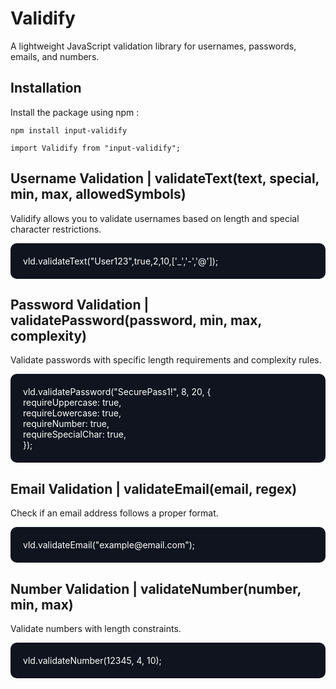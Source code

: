 # Validify

A lightweight JavaScript validation library for usernames, passwords, emails, and numbers.

## Installation

Install the package using npm :

<code>npm install input-validify</code>

<code>import Validify from "input-validify";</code>

<h2>Username Validation | validateText(text, special, min, max, allowedSymbols)</h2>
<p>Validify allows you to validate usernames based on length and special character restrictions.</p>
<div style='background:rgb(15,20,30);padding:20px;border-radius:10px;color:white;'>
    vld.validateText("User123",true,2,10,['_','-','@']);
</div>
<h2>Password Validation | validatePassword(password, min, max, complexity)</h2>
<p>Validate passwords with specific length requirements and complexity rules.</p>
<div style='background:rgb(15,20,30);padding:20px;border-radius:10px;color:white;'>
    vld.validatePassword("SecurePass1!", 8, 20, {<br>
        requireUppercase: true,<br>
        requireLowercase: true,<br>
        requireNumber: true,<br>
        requireSpecialChar: true,<br>
    });
</div>

<h2>Email Validation | validateEmail(email, regex)</h2>
<p>Check if an email address follows a proper format. </p>
<div style='background:rgb(15,20,30);padding:20px;border-radius:10px;color:white;'>
    vld.validateEmail("example@email.com");
</div>

<h2>Number Validation | validateNumber(number, min, max)</h2>
<p>Validate numbers with length constraints.</p>
<div style='background:rgb(15,20,30);padding:20px;border-radius:10px;color:white;'>
    vld.validateNumber(12345, 4, 10);
</div>
<br>

